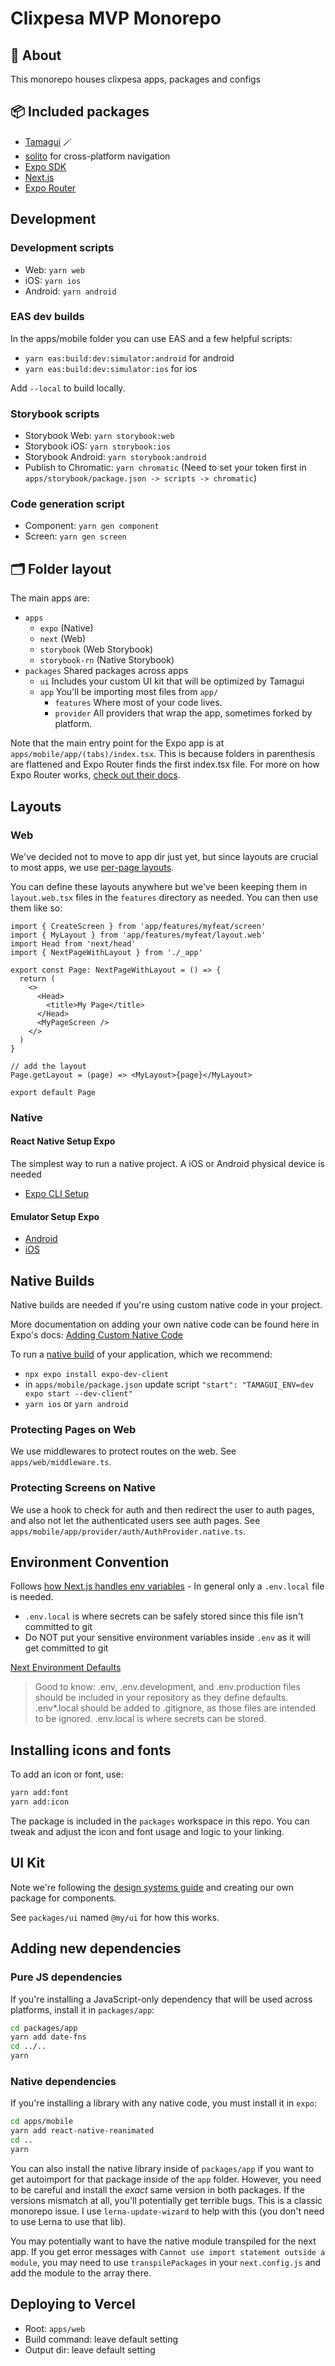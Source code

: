 # Clixpesa MVP Monorepo

## 🔦 About

This monorepo houses clixpesa apps, packages and configs

## 📦 Included packages

- [Tamagui](https://tamagui.dev) 🪄
- [solito](https://solito.dev) for cross-platform navigation
- [Expo SDK](https://expo.dev)
- [Next.js](https://nextjs.org)
- [Expo Router](https://docs.expo.dev/router/introduction/)

## Development

### Development scripts

- Web: `yarn web`
- iOS: `yarn ios`
- Android: `yarn android`

### EAS dev builds

In the apps/mobile folder you can use EAS and a few helpful scripts:

- `yarn eas:build:dev:simulator:android` for android
- `yarn eas:build:dev:simulator:ios` for ios

Add `--local` to build locally.

### Storybook scripts

- Storybook Web: `yarn storybook:web`
- Storybook iOS: `yarn storybook:ios`
- Storybook Android: `yarn storybook:android`
- Publish to Chromatic: `yarn chromatic` (Need to set your token first in `apps/storybook/package.json -> scripts -> chromatic`)

### Code generation script

- Component: `yarn gen component`
- Screen: `yarn gen screen`

## 🗂 Folder layout

The main apps are:

- `apps`
  - `expo` (Native)
  - `next` (Web)
  - `storybook` (Web Storybook)
  - `storybook-rn` (Native Storybook)
- `packages` Shared packages across apps
  - `ui` Includes your custom UI kit that will be optimized by Tamagui
  - `app` You'll be importing most files from `app/`
    - `features` Where most of your code lives.
    - `provider` All providers that wrap the app, sometimes forked by platform.

Note that the main entry point for the Expo app is at `apps/mobile/app/(tabs)/index.tsx`. This is because folders in parenthesis are flattened and Expo Router finds the first index.tsx file. For more on how Expo Router works, [check out their docs](https://docs.expo.dev/router/create-pages/).

## Layouts

### Web

We've decided not to move to app dir just yet, but since layouts are crucial to most apps, we use [per-page layouts](https://nextjs.org/docs/pages/building-your-application/routing/pages-and-layouts#per-page-layouts).

You can define these layouts anywhere but we've been keeping them in `layout.web.tsx` files in the `features` directory as needed. You can then use them like so:

```tsx
import { CreateScreen } from 'app/features/myfeat/screen'
import { MyLayout } from 'app/features/myfeat/layout.web'
import Head from 'next/head'
import { NextPageWithLayout } from './_app'

export const Page: NextPageWithLayout = () => {
  return (
    <>
      <Head>
        <title>My Page</title>
      </Head>
      <MyPageScreen />
    </>
  )
}

// add the layout
Page.getLayout = (page) => <MyLayout>{page}</MyLayout>

export default Page
```

### Native

#### React Native Setup Expo

The simplest way to run a native project. A iOS or Android physical device is needed

- [Expo CLI Setup](https://docs.expo.dev/get-started/installation/)

#### Emulator Setup Expo

- [Android](https://docs.expo.dev/workflow/android-studio-emulator/)
- [iOS](https://docs.expo.dev/workflow/ios-simulator/)

## Native Builds

Native builds are needed if you're using custom native code in your project.

More documentation on adding your own native code can be found here in Expo's docs: [Adding Custom Native Code](https://docs.expo.dev/workflow/customizing/#adding-custom-native-code-with-development-builds)

To run a [native build](https://docs.expo.dev/develop/development-builds/introduction) of your application, which we recommend:

- `npx expo install expo-dev-client`
- in `apps/mobile/package.json` update script `"start": "TAMAGUI_ENV=dev expo start --dev-client"`
- `yarn ios` or `yarn android`

### Protecting Pages on Web

We use middlewares to protect routes on the web. See `apps/web/middleware.ts`.

### Protecting Screens on Native

We use a hook to check for auth and then redirect the user to auth pages, and also not let the authenticated users see auth pages. See `apps/mobile/app/provider/auth/AuthProvider.native.ts`.

## Environment Convention

Follows [how Next.js handles env variables](https://nextjs.org/docs/pages/building-your-application/configuring/environment-variables) - In general only a `.env.local` file is needed.

- `.env.local` is where secrets can be safely stored since this file isn't committed to git
- Do NOT put your sensitive environment variables inside `.env` as it will get committed to git

[Next Environment Defaults](https://nextjs.org/docs/pages/building-your-application/configuring/environment-variables#default-environment-variables)

> Good to know: .env, .env.development, and .env.production files should be included in your repository as they define defaults. .env\*.local should be added to .gitignore, as those files are intended to be ignored. .env.local is where secrets can be stored.

## Installing icons and fonts

To add an icon or font, use:

```sh
yarn add:font
yarn add:icon
```

The package is included in the `packages` workspace in this repo. You can tweak and adjust the icon and font usage and logic to your linking.

## UI Kit

Note we're following the [design systems guide](https://tamagui.dev/docs/guides/design-systems) and creating our own package for components.

See `packages/ui` named `@my/ui` for how this works.

## Adding new dependencies

### Pure JS dependencies

If you're installing a JavaScript-only dependency that will be used across platforms, install it in `packages/app`:

```sh
cd packages/app
yarn add date-fns
cd ../..
yarn
```

### Native dependencies

If you're installing a library with any native code, you must install it in `expo`:

```sh
cd apps/mobile
yarn add react-native-reanimated
cd ..
yarn
```

You can also install the native library inside of `packages/app` if you want to get autoimport for that package inside of the `app` folder. However, you need to be careful and install the _exact_ same version in both packages. If the versions mismatch at all, you'll potentially get terrible bugs. This is a classic monorepo issue. I use `lerna-update-wizard` to help with this (you don't need to use Lerna to use that lib).

You may potentially want to have the native module transpiled for the next app. If you get error messages with `Cannot use import statement outside a module`, you may need to use `transpilePackages` in your `next.config.js` and add the module to the array there.

## Deploying to Vercel

- Root: `apps/web`
- Build command: leave default setting
- Output dir: leave default setting
